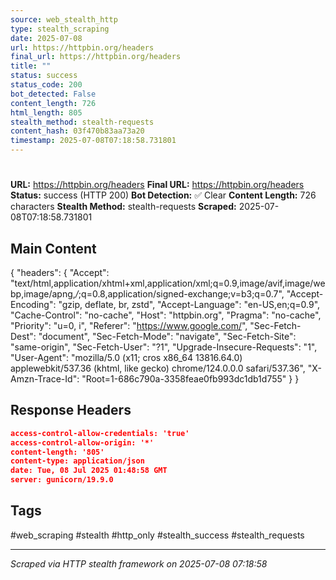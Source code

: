 ```yaml
---
source: web_stealth_http
type: stealth_scraping
date: 2025-07-08
url: https://httpbin.org/headers
final_url: https://httpbin.org/headers
title: ""
status: success
status_code: 200
bot_detected: False
content_length: 726
html_length: 805
stealth_method: stealth-requests
content_hash: 03f470b83aa73a20
timestamp: 2025-07-08T07:18:58.731801
---
```


#

**URL:** https://httpbin.org/headers
**Final URL:** https://httpbin.org/headers
**Status:** success (HTTP 200)
**Bot Detection:** ✅ Clear
**Content Length:** 726 characters
**Stealth Method:** stealth-requests
**Scraped:** 2025-07-08T07:18:58.731801

## Main Content

{ "headers": { "Accept": "text/html,application/xhtml+xml,application/xml;q=0.9,image/avif,image/webp,image/apng,*/*;q=0.8,application/signed-exchange;v=b3;q=0.7", "Accept-Encoding": "gzip, deflate, br, zstd", "Accept-Language": "en-US,en;q=0.9", "Cache-Control": "no-cache", "Host": "httpbin.org", "Pragma": "no-cache", "Priority": "u=0, i", "Referer": "https://www.google.com/", "Sec-Fetch-Dest": "document", "Sec-Fetch-Mode": "navigate", "Sec-Fetch-Site": "same-origin", "Sec-Fetch-User": "?1", "Upgrade-Insecure-Requests": "1", "User-Agent": "mozilla/5.0 (x11; cros x86_64 13816.64.0) applewebkit/537.36 (khtml, like gecko) chrome/124.0.0.0 safari/537.36", "X-Amzn-Trace-Id": "Root=1-686c790a-3358feae0fb993dc1db1d755" } }







## Response Headers

```json
access-control-allow-credentials: 'true'
access-control-allow-origin: '*'
content-length: '805'
content-type: application/json
date: Tue, 08 Jul 2025 01:48:58 GMT
server: gunicorn/19.9.0

```

## Tags

#web_scraping #stealth #http_only #stealth_success #stealth_requests

---
*Scraped via HTTP stealth framework on 2025-07-08 07:18:58*
